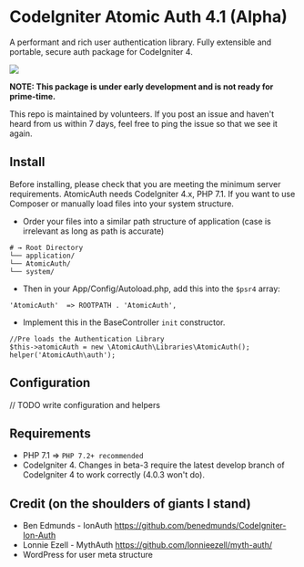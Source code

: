 # CodeIgniter Atomic Auth 4.1 (Alpha)
A performant and rich user authentication library. Fully extensible and portable, secure auth package for CodeIgniter 4.

[![](https://github.com/codearachnid/CodeIgniter-Atomic-Auth/workflows/PHP%20Tests/badge.svg)](https://github.com/codearachnid/CodeIgniter-Atomic-Auth/actions?query=workflow%3A%22PHP+Tests%22)

**NOTE: This package is under early development and is not ready for prime-time.**

This repo is maintained by volunteers. If you post an issue and haven't heard from us within 7 days, feel free to ping the issue so that we see it again.


## Install

Before installing, please check that you are meeting the minimum server requirements. AtomicAuth needs CodeIgniter 4.x, PHP 7.1. If you want to use Composer or manually load files into your system structure.


- Order your files into a similar path structure of application (case is irrelevant as long as path is accurate)
```
# → Root Directory
└── application/
└── AtomicAuth/
└── system/
```

- Then in your App/Config/Autoload.php, add this into the `$psr4` array:

```
'AtomicAuth'  => ROOTPATH . 'AtomicAuth',
```

- Implement this in the BaseController `init` constructor.
```
//Pre loads the Authentication Library
$this->atomicAuth = new \AtomicAuth\Libraries\AtomicAuth();
helper('AtomicAuth\auth');
```

## Configuration

// TODO write configuration and helpers

## Requirements

- PHP 7.1 => `PHP 7.2+ recommended`
- CodeIgniter 4. Changes in beta-3 require the latest develop branch of CodeIgniter 4 to work correctly (4.0.3 won't do).

## Credit (on the shoulders of giants I stand)
* Ben Edmunds - IonAuth https://github.com/benedmunds/CodeIgniter-Ion-Auth
* Lonnie Ezell - MythAuth https://github.com/lonnieezell/myth-auth/
* WordPress for user meta structure
